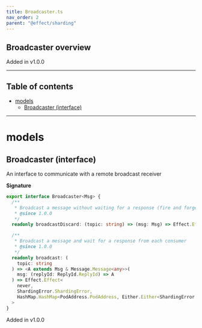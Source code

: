 ```yaml
---
title: Broadcaster.ts
nav_order: 2
parent: "@effect/sharding"
---
```


## Broadcaster overview

Added in v1.0.0

---

<h2 class="text-delta">Table of contents</h2>

- [models](#models)
  - [Broadcaster (interface)](#broadcaster-interface)

---

# models

## Broadcaster (interface)

An interface to communicate with a remote broadcast receiver

**Signature**

```ts
export interface Broadcaster<Msg> {
  /**
   * Broadcast a message without waiting for a response (fire and forget)
   * @since 1.0.0
   */
  readonly broadcastDiscard: (topic: string) => (msg: Msg) => Effect.Effect<never, ShardingError.ShardingError, void>

  /**
   * Broadcast a message and wait for a response from each consumer
   * @since 1.0.0
   */
  readonly broadcast: (
    topic: string
  ) => <A extends Msg & Message.Message<any>>(
    msg: (replyId: ReplyId.ReplyId) => A
  ) => Effect.Effect<
    never,
    ShardingError.ShardingError,
    HashMap.HashMap<PodAddress.PodAddress, Either.Either<ShardingError.ShardingError, Message.Success<A>>>
  >
}
```

Added in v1.0.0
